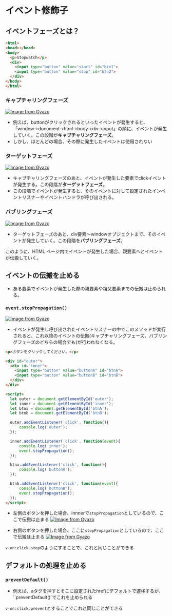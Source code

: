 # イベント修飾子

## イベントフェーズとは？
```html
<html>
<head></head>
<body>
  <p>Stopwatch</p>
  <div>
    <input type="button" value="start" id="btn1">
    <input type="button" value="stop" id="btn2">
  </div>
</body>
</html>
```

### キャプチャリングフェーズ
[![Image from Gyazo](https://i.gyazo.com/02e1ff59d0620a89046a224de7932446.png)](https://gyazo.com/02e1ff59d0620a89046a224de7932446)
- 例えば、buttonがクリックされるといったイベントが発生すると、「window→document→html→body→div→input」の順に、イベントが発生していく。この段階が**キャプチャリングフェーズ**。
- しかし、ほとんどの場合、その際に発生したイベントは使用されない


### ターゲットフェーズ
[![Image from Gyazo](https://i.gyazo.com/58fd311496c2c0f2dfee62b37755f99e.png)](https://gyazo.com/58fd311496c2c0f2dfee62b37755f99e)
- キャプチャリングフェーズのあと、イベントが発生した要素でclickイベントが発生する。この段階が**ターゲットフェーズ**。
- この段階でイベントが発生すると、そのイベントに対して設定されたインベントリスナーやイベントハンドラが呼び出される。

### バブリングフェーズ
[![Image from Gyazo](https://i.gyazo.com/c6feca3f994abfb5f3c2cfc49bc53caa.png)](https://gyazo.com/c6feca3f994abfb5f3c2cfc49bc53caa)
- ターゲットフェーズのあと、div要素〜windowオブジェクトまで、そのイベントが発生していく。この段階を**バブリングフェーズ**。

このように、HTML ページ内でイベントが発生した場合、親要素へとイベントが伝搬していく。

## イベントの伝搬を止める
- ある要素でイベントが発生した際の親要素や祖父要素までの伝搬は止められる。

### `event.stopPropagation()`
[![Image from Gyazo](https://i.gyazo.com/1c8651d43f9aeb826631496d5bc6b193.png)](https://gyazo.com/1c8651d43f9aeb826631496d5bc6b193)
- イベントが発生し呼び出されたイベントリスナーの中でこのメソッドが実行されると、これ以降のイベントの伝搬(キャプチャリングフェーズ、バブリングフェーズのどちらの場合でも)が行われなくなる。

```html
<p>ボタンをクリックしてください。</p>

<div id="outer">
  <div id="inner">
    <input type="button" value="buttonA" id="btnA">
    <input type="button" value="buttonB" id="btnB">
  </div>
</div>

<script>
  let outer = document.getElementById('outer');
  let inner = document.getElementById('inner');
  let btna = document.getElementById('btnA');
  let btnb = document.getElementById('btnB');

  outer.addEventListener('click', function(){
      console.log('outer');
  });

  inner.addEventListener('click', function(event){
      console.log('inner');
      event.stopPropagation();
  });

  btna.addEventListener('click', function(){
      console.log('buttonA');
  });

  btnb.addEventListener('click', function(event){
      console.log('buttonB');
      event.stopPropagation();
  });
</script>
```

- 左側のボタンを押した場合、innnerで`stopPropagation`としているので、ここで伝搬は止まる
[![Image from Gyazo](https://i.gyazo.com/03c28da74ea618b6ad322114d3c60aa6.png)](https://gyazo.com/03c28da74ea618b6ad322114d3c60aa6)

- 右側のボタンを押した場合、ここに`stopPropagation`としているので、ここで伝搬は止まる
[![Image from Gyazo](https://i.gyazo.com/fca4221374abfbdd258c5233e52916e5.png)](https://gyazo.com/fca4221374abfbdd258c5233e52916e5)

 `v-on:click.stop`のようにすることで、これと同じことができる

## デフォルトの処理を止める

### `preventDefault()`

- 例えば、aタグを押すとそこに設定されたhrefにデフォルトで遷移するが、``preventDefault()`でこれを止められる

`v-on:click.prevent`とすることでこれと同じことができる
